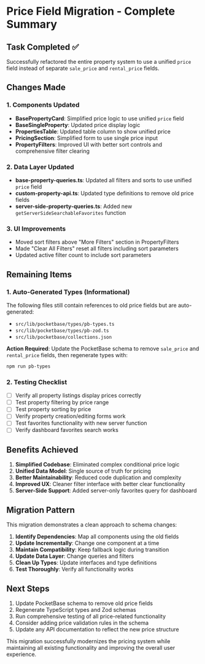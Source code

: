 # Price Field Migration - Complete Summary

## Task Completed ✅

Successfully refactored the entire property system to use a unified `price` field instead of separate `sale_price` and `rental_price` fields.

## Changes Made

### 1. Components Updated
- **BasePropertyCard**: Simplified price logic to use unified `price` field
- **BaseSingleProperty**: Updated price display logic
- **PropertiesTable**: Updated table column to show unified price
- **PricingSection**: Simplified form to use single price input
- **PropertyFilters**: Improved UI with better sort controls and comprehensive filter clearing

### 2. Data Layer Updated
- **base-property-queries.ts**: Updated all filters and sorts to use unified `price` field
- **custom-property-api.ts**: Updated type definitions to remove old price fields
- **server-side-property-queries.ts**: Added new `getServerSideSearchableFavorites` function

### 3. UI Improvements
- Moved sort filters above "More Filters" section in PropertyFilters
- Made "Clear All Filters" reset all filters including sort parameters
- Updated active filter count to include sort parameters

## Remaining Items

### 1. Auto-Generated Types (Informational)
The following files still contain references to old price fields but are auto-generated:
- `src/lib/pocketbase/types/pb-types.ts`
- `src/lib/pocketbase/types/pb-zod.ts`
- `src/lib/pocketbase/collections.json`

**Action Required**: Update the PocketBase schema to remove `sale_price` and `rental_price` fields, then regenerate types with:
```bash
npm run pb-types
```

### 2. Testing Checklist
- [ ] Verify all property listings display prices correctly
- [ ] Test property filtering by price range
- [ ] Test property sorting by price
- [ ] Verify property creation/editing forms work
- [ ] Test favorites functionality with new server function
- [ ] Verify dashboard favorites search works

## Benefits Achieved

1. **Simplified Codebase**: Eliminated complex conditional price logic
2. **Unified Data Model**: Single source of truth for pricing
3. **Better Maintainability**: Reduced code duplication and complexity
4. **Improved UX**: Cleaner filter interface with better clear functionality
5. **Server-Side Support**: Added server-only favorites query for dashboard

## Migration Pattern

This migration demonstrates a clean approach to schema changes:

1. **Identify Dependencies**: Map all components using the old fields
2. **Update Incrementally**: Change one component at a time
3. **Maintain Compatibility**: Keep fallback logic during transition
4. **Update Data Layer**: Change queries and filters
5. **Clean Up Types**: Update interfaces and type definitions
6. **Test Thoroughly**: Verify all functionality works

## Next Steps

1. Update PocketBase schema to remove old price fields
2. Regenerate TypeScript types and Zod schemas
3. Run comprehensive testing of all price-related functionality
4. Consider adding price validation rules in the schema
5. Update any API documentation to reflect the new price structure

This migration successfully modernizes the pricing system while maintaining all existing functionality and improving the overall user experience.
